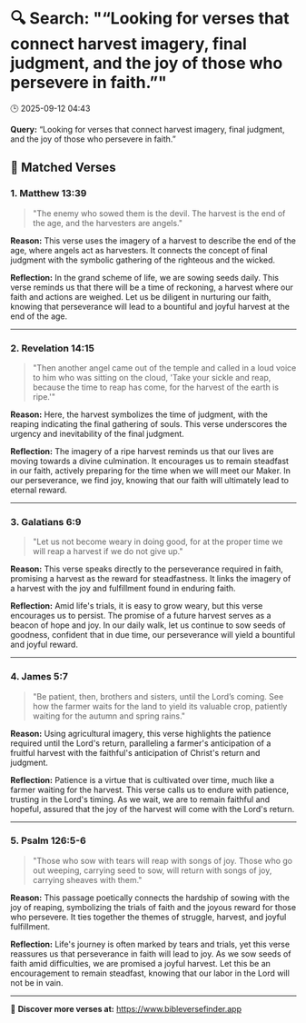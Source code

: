 # 🔍 Search: "“Looking for verses that connect harvest imagery, final judgment, and the joy of those who persevere in faith.”"
🕒 2025-09-12 04:43

**Query:** “Looking for verses that connect harvest imagery, final judgment, and the joy of those who persevere in faith.”

## 📖 Matched Verses

### 1. Matthew 13:39
> "The enemy who sowed them is the devil. The harvest is the end of the age, and the harvesters are angels."

**Reason:** This verse uses the imagery of a harvest to describe the end of the age, where angels act as harvesters. It connects the concept of final judgment with the symbolic gathering of the righteous and the wicked.

**Reflection:** In the grand scheme of life, we are sowing seeds daily. This verse reminds us that there will be a time of reckoning, a harvest where our faith and actions are weighed. Let us be diligent in nurturing our faith, knowing that perseverance will lead to a bountiful and joyful harvest at the end of the age.

---

### 2. Revelation 14:15
> "Then another angel came out of the temple and called in a loud voice to him who was sitting on the cloud, 'Take your sickle and reap, because the time to reap has come, for the harvest of the earth is ripe.'"

**Reason:** Here, the harvest symbolizes the time of judgment, with the reaping indicating the final gathering of souls. This verse underscores the urgency and inevitability of the final judgment.

**Reflection:** The imagery of a ripe harvest reminds us that our lives are moving towards a divine culmination. It encourages us to remain steadfast in our faith, actively preparing for the time when we will meet our Maker. In our perseverance, we find joy, knowing that our faith will ultimately lead to eternal reward.

---

### 3. Galatians 6:9
> "Let us not become weary in doing good, for at the proper time we will reap a harvest if we do not give up."

**Reason:** This verse speaks directly to the perseverance required in faith, promising a harvest as the reward for steadfastness. It links the imagery of a harvest with the joy and fulfillment found in enduring faith.

**Reflection:** Amid life's trials, it is easy to grow weary, but this verse encourages us to persist. The promise of a future harvest serves as a beacon of hope and joy. In our daily walk, let us continue to sow seeds of goodness, confident that in due time, our perseverance will yield a bountiful and joyful reward.

---

### 4. James 5:7
> "Be patient, then, brothers and sisters, until the Lord’s coming. See how the farmer waits for the land to yield its valuable crop, patiently waiting for the autumn and spring rains."

**Reason:** Using agricultural imagery, this verse highlights the patience required until the Lord's return, paralleling a farmer's anticipation of a fruitful harvest with the faithful's anticipation of Christ's return and judgment.

**Reflection:** Patience is a virtue that is cultivated over time, much like a farmer waiting for the harvest. This verse calls us to endure with patience, trusting in the Lord's timing. As we wait, we are to remain faithful and hopeful, assured that the joy of the harvest will come with the Lord's return.

---

### 5. Psalm 126:5-6
> "Those who sow with tears will reap with songs of joy. Those who go out weeping, carrying seed to sow, will return with songs of joy, carrying sheaves with them."

**Reason:** This passage poetically connects the hardship of sowing with the joy of reaping, symbolizing the trials of faith and the joyous reward for those who persevere. It ties together the themes of struggle, harvest, and joyful fulfillment.

**Reflection:** Life's journey is often marked by tears and trials, yet this verse reassures us that perseverance in faith will lead to joy. As we sow seeds of faith amid difficulties, we are promised a joyful harvest. Let this be an encouragement to remain steadfast, knowing that our labor in the Lord will not be in vain.

---

🔗 **Discover more verses at:** https://www.bibleversefinder.app

